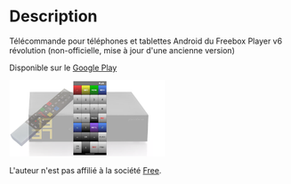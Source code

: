 # Description
Télécommande pour téléphones et tablettes Android du Freebox Player v6 révolution (non-officielle, mise à jour d'une ancienne version)

Disponible sur le [Google Play](https://play.google.com/store/apps/details?id=com.obooklage.revolumote4)

<img src="media/play_store_1024x500.png"  width="280">

L'auteur n'est pas affilié à la société [Free](https://www.free.fr/).
